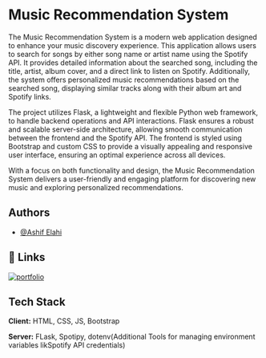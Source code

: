 
# Music Recommendation System

The Music Recommendation System is a modern web application designed to enhance your music discovery experience. This application allows users to search for songs by either song name or artist name using the Spotify API. It provides detailed information about the searched song, including the title, artist, album cover, and a direct link to listen on Spotify. Additionally, the system offers personalized music recommendations based on the searched song, displaying similar tracks along with their album art and Spotify links.

The project utilizes Flask, a lightweight and flexible Python web framework, to handle backend operations and API interactions. Flask ensures a robust and scalable server-side architecture, allowing smooth communication between the frontend and the Spotify API. The frontend is styled using Bootstrap and custom CSS to provide a visually appealing and responsive user interface, ensuring an optimal experience across all devices.

With a focus on both functionality and design, the Music Recommendation System delivers a user-friendly and engaging platform for discovering new music and exploring personalized recommendations.




## Authors

- [@Ashif Elahi](https://github.com/Deadcoder001)


## 🔗 Links
[![portfolio](https://img.shields.io/badge/my_portfolio-000?style=for-the-badge&logo=ko-fi&logoColor=white)](https://deadcoder001.github.io/Portfolio-Ashif/)



## Tech Stack

**Client:** HTML, CSS, JS, Bootstrap

**Server:** FLask, Spotipy, dotenv(Additional Tools for managing environment variables likSpotify API credentials)


